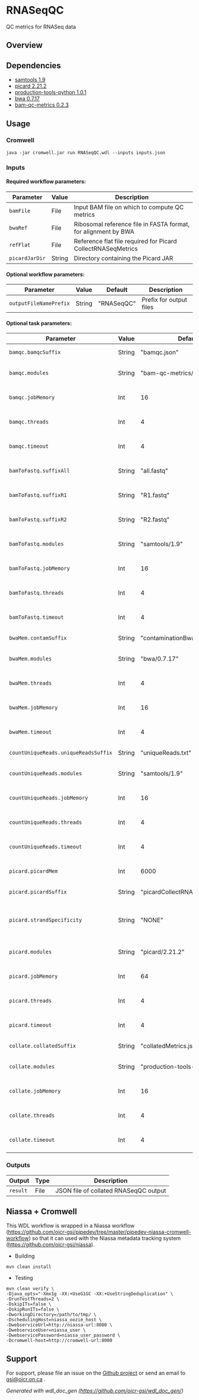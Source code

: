 # RNASeqQC

QC metrics for RNASeq data

## Overview

## Dependencies

* [samtools 1.9](https://github.com/samtools/samtools)
* [picard 2.21.2](https://broadinstitute.github.io/picard/command-line-overview.html)
* [production-tools-python 1.0.1](https://bitbucket.oicr.on.ca/projects/GSI/repos/production-tools-python/)
* [bwa 0.7.17](https://github.com/lh3/bwa/releases/download/v0.7.17/bwa-0.7.17.tar.bz2)
* [bam-qc-metrics 0.2.3](https://github.com/oicr-gsi/bam-qc-metrics.git)


## Usage

### Cromwell
```
java -jar cromwell.jar run RNASeqQC.wdl --inputs inputs.json
```

### Inputs

#### Required workflow parameters:
Parameter|Value|Description
---|---|---
`bamFile`|File|Input BAM file on which to compute QC metrics
`bwaRef`|File|Ribosomal reference file in FASTA format, for alignment by BWA
`refFlat`|File|Reference flat file required for Picard CollectRNASeqMetrics
`picardJarDir`|String|Directory containing the Picard JAR


#### Optional workflow parameters:
Parameter|Value|Default|Description
---|---|---|---
`outputFileNamePrefix`|String|"RNASeqQC"|Prefix for output files


#### Optional task parameters:
Parameter|Value|Default|Description
---|---|---|---
`bamqc.bamqcSuffix`|String|"bamqc.json"|Suffix for output file
`bamqc.modules`|String|"bam-qc-metrics/0.2.3"|required environment modules
`bamqc.jobMemory`|Int|16|Memory allocated for this job
`bamqc.threads`|Int|4|Requested CPU threads
`bamqc.timeout`|Int|4|hours before task timeout
`bamToFastq.suffixAll`|String|"all.fastq"|Suffix for FASTQ file of all reads
`bamToFastq.suffixR1`|String|"R1.fastq"|Suffix for FASTQ file of read 1
`bamToFastq.suffixR2`|String|"R2.fastq"|Suffix for FASTQ file of read 2
`bamToFastq.modules`|String|"samtools/1.9"|required environment modules
`bamToFastq.jobMemory`|Int|16|Memory allocated for this job
`bamToFastq.threads`|Int|4|Requested CPU threads
`bamToFastq.timeout`|Int|4|hours before task timeout
`bwaMem.contamSuffix`|String|"contaminationBwaFlagstat.txt"|Suffix for output file
`bwaMem.modules`|String|"bwa/0.7.17"|required environment modules
`bwaMem.threads`|Int|4|Requested CPU threads
`bwaMem.jobMemory`|Int|16|Memory allocated for this job
`bwaMem.timeout`|Int|4|hours before task timeout
`countUniqueReads.uniqueReadsSuffix`|String|"uniqueReads.txt"|Suffix for output file
`countUniqueReads.modules`|String|"samtools/1.9"|required environment modules
`countUniqueReads.jobMemory`|Int|16|Memory allocated for this job
`countUniqueReads.threads`|Int|4|Requested CPU threads
`countUniqueReads.timeout`|Int|4|hours before task timeout
`picard.picardMem`|Int|6000|Memory to run picard JAR, in MB
`picard.picardSuffix`|String|"picardCollectRNASeqMetrics.txt"|Suffix for output file
`picard.strandSpecificity`|String|"NONE"|String to denote strand specificity for Picard
`picard.modules`|String|"picard/2.21.2"|required environment modules
`picard.jobMemory`|Int|64|Memory allocated for this job
`picard.threads`|Int|4|Requested CPU threads
`picard.timeout`|Int|4|hours before task timeout
`collate.collatedSuffix`|String|"collatedMetrics.json"|Suffix for output file
`collate.modules`|String|"production-tools-python/0"|required environment modules
`collate.jobMemory`|Int|16|Memory allocated for this job
`collate.threads`|Int|4|Requested CPU threads
`collate.timeout`|Int|4|hours before task timeout


### Outputs

Output | Type | Description
---|---|---
`result`|File|JSON file of collated RNASeqQC output


## Niassa + Cromwell

This WDL workflow is wrapped in a Niassa workflow (https://github.com/oicr-gsi/pipedev/tree/master/pipedev-niassa-cromwell-workflow) so that it can used with the Niassa metadata tracking system (https://github.com/oicr-gsi/niassa).

* Building
```
mvn clean install
```

* Testing
```
mvn clean verify \
-Djava_opts="-Xmx1g -XX:+UseG1GC -XX:+UseStringDeduplication" \
-DrunTestThreads=2 \
-DskipITs=false \
-DskipRunITs=false \
-DworkingDirectory=/path/to/tmp/ \
-DschedulingHost=niassa_oozie_host \
-DwebserviceUrl=http://niassa-url:8080 \
-DwebserviceUser=niassa_user \
-DwebservicePassword=niassa_user_password \
-Dcromwell-host=http://cromwell-url:8000
```

## Support

For support, please file an issue on the [Github project](https://github.com/oicr-gsi) or send an email to gsi@oicr.on.ca .

_Generated with wdl_doc_gen (https://github.com/oicr-gsi/wdl_doc_gen/)_
